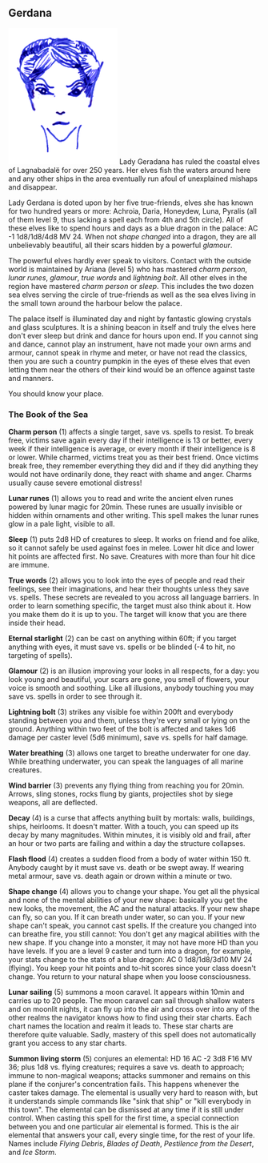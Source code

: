 ## Gerdana

![Gerdana](Gerdana.png) Lady Geradana has ruled the coastal elves of
Lagnabadalë for over 250 years. Her elves fish the waters around here
and any other ships in the area eventually run afoul of unexplained
mishaps and disappear.

Lady Gerdana is doted upon by her five true-friends, elves she has
known for two hundred years or more: Achroia, Daria, Honeydew, Luna,
Pyralis (all of them level 9, thus lacking a spell each from 4th and
5th circle). All of these elves like to spend hours and days as a blue
dragon in the palace: AC -1 1d8/1d8/4d8 MV 24. When not *shape
changed* into a dragon, they are all unbelievably beautiful, all their
scars hidden by a powerful *glamour*.

The powerful elves hardly ever speak to visitors. Contact with the
outside world is maintained by Ariana (level 5) who has mastered
*charm person*, *lunar runes*, *glamour*, *true words* and *lightning
bolt*. All other elves in the region have mastered *charm person* or
*sleep*. This includes the two dozen sea elves serving the circle of
true-friends as well as the sea elves living in the small town around
the harbour below the palace.

The palace itself is illuminated day and night by fantastic glowing
crystals and glass sculptures. It is a shining beacon in itself and
truly the elves here don't ever sleep but drink and dance for hours
upon end. If you cannot sing and dance, cannot play an instrument,
have not made your own arms and armour, cannot speak in rhyme and
meter, or have not read the classics, then you are such a country
pumpkin in the eyes of these elves that even letting them near the
others of their kind would be an offence against taste and manners.

You should know your place.

### The Book of the Sea

**Charm person** (1) affects a single target, save vs. spells to
resist. To break free, victims save again every day if their
intelligence is 13 or better, every week if their intelligence is
average, or every month if their intelligence is 8 or lower. While
charmed, victims treat you as their best friend. Once victims break
free, they remember everything they did and if they did anything they
would not have ordinarily done, they react with shame and anger.
Charms usually cause severe emotional distress!

**Lunar runes** (1) allows you to read and write the ancient elven
runes powered by lunar magic for 20min. These runes are usually
invisible or hidden within ornaments and other writing. This spell
makes the lunar runes glow in a pale light, visible to all.

**Sleep** (1) puts 2d8 HD of creatures to sleep. It works on friend
and foe alike, so it cannot safely be used against foes in melee.
Lower hit dice and lower hit points are affected first. No save.
Creatures with more than four hit dice are immune.

**True words** (2) allows you to look into the eyes of people and read
their feelings, see their imaginations, and hear their thoughts unless
they save vs. spells. These secrets are revealed to you across all
language barriers. In order to learn something specific, the target
must also think about it. How you make them do it is up to you. The
target will know that you are there inside their head.

**Eternal starlight** (2) can be cast on anything within 60ft; if you
target anything with eyes, it must save vs. spells or be blinded (-4
to hit, no targeting of spells).

**Glamour** (2) is an illusion improving your looks in all respects,
for a day: you look young and beautiful, your scars are gone, you
smell of flowers, your voice is smooth and soothing. Like all
illusions, anybody touching you may save vs. spells in order to see
through it.

**Lightning bolt** (3) strikes any visible foe within 200ft and
everybody standing between you and them, unless they're very small or
lying on the ground. Anything within two feet of the bolt is affected
and takes 1d6 damage per caster level (5d6 minimum), save vs. spells
for half damage.

**Water breathing** (3) allows one target to breathe underwater for
one day. While breathing underwater, you can speak the languages of
all marine creatures.

**Wind barrier** (3) prevents any flying thing from reaching you for
20min. Arrows, sling stones, rocks flung by giants, projectiles shot
by siege weapons, all are deflected.

**Decay** (4) is a curse that affects anything built by mortals:
walls, buildings, ships, heirlooms. It doesn't matter. With a touch,
you can speed up its decay by many magnitudes. Within minutes, it is
visibly old and frail, after an hour or two parts are failing and
within a day the structure collapses.

**Flash flood** (4) creates a sudden flood from a body of water within
150 ft. Anybody caught by it must save vs. death or be swept away. If
wearing metal armour, save vs. death again or drown within a minute or
two.

**Shape change** (4) allows you to change your shape. You get all the
physical and none of the mental abilities of your new shape: basically
you get the new looks, the movement, the AC and the natural attacks.
If your new shape can fly, so can you. If it can breath under water,
so can you. If your new shape can't speak, you cannot cast spells. If
the creature you changed into can breathe fire, you still cannot: You
don't get any magical abilities with the new shape. If you change into
a monster, it may not have more HD than you have levels. If you are a
level 9 caster and turn into a dragon, for example, your stats change
to the stats of a blue dragon: AC 0 1d8/1d8/3d10 MV 24 (flying). You
keep your hit points and to-hit scores since your class doesn't
change. You return to your natural shape when you loose consciousness.

**Lunar sailing** (5) summons a moon caravel. It appears within 10min
and carries up to 20 people. The moon caravel can sail through shallow
waters and on moonlit nights, it can fly up into the air and cross
over into any of the other realms the navigator knows how to find
using their star charts. Each chart names the location and realm it
leads to. These star charts are therefore quite valuable. Sadly,
mastery of this spell does not automatically grant you access to any
star charts.

**Summon living storm** (5) conjures an elemental: HD 16 AC -2 3d8 F16
MV 36; plus 1d8 vs. flying creatures; requires a save vs. death to
approach; immune to non-magical weapons; attacks summoner and remains
on this plane if the conjurer's concentration fails. This happens
whenever the caster takes damage. The elemental is usually very hard
to reason with, but it understands simple commands like "sink that
ship" or "kill everybody in this town". The elemental can be dismissed
at any time if it is still under control. When casting this spell for
the first time, a special connection between you and one particular
air elemental is formed. This is the air elemental that answers your
call, every single time, for the rest of your life. Names include
*Flying Debris*, *Blades of Death*, *Pestilence from the Desert*, and
*Ice Storm*.
